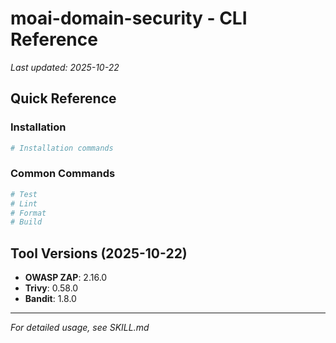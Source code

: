 # moai-domain-security - CLI Reference

_Last updated: 2025-10-22_

## Quick Reference

### Installation

```bash
# Installation commands
```

### Common Commands

```bash
# Test
# Lint
# Format
# Build
```

## Tool Versions (2025-10-22)

- **OWASP ZAP**: 2.16.0
- **Trivy**: 0.58.0
- **Bandit**: 1.8.0

---

_For detailed usage, see SKILL.md_
